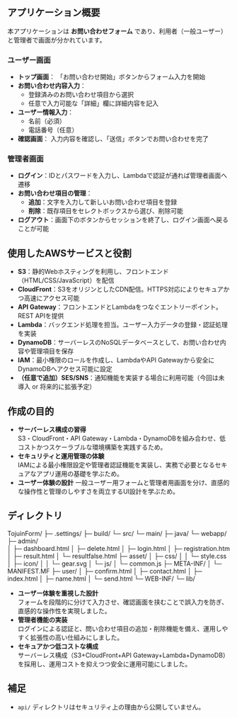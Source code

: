 ## アプリケーション概要
本アプリケーションは **お問い合わせフォーム** であり、利用者（一般ユーザー）と管理者で画面が分かれています。<br>

### ユーザー画面
- **トップ画面**： 「お問い合わせ開始」ボタンからフォーム入力を開始<br>
- **お問い合わせ内容入力**：  
  - 登録済みのお問い合わせ項目から選択<br>
  - 任意で入力可能な「詳細」欄に詳細内容を記入<br>
- **ユーザー情報入力**：  
  - 名前（必須）<br>
  - 電話番号（任意）<br>
- **確認画面**： 入力内容を確認し、「送信」ボタンでお問い合わせを完了<br>

### 管理者画面
- **ログイン**：IDとパスワードを入力し、Lambdaで認証が通れば管理者画面へ遷移<br>
- **お問い合わせ項目の管理**：  
  - **追加**：文字を入力して新しいお問い合わせ項目を登録<br>
  - **削除**：既存項目をセレクトボックスから選び、削除可能<br>
- **ログアウト**：画面下のボタンからセッションを終了し、ログイン画面へ戻ることが可能<br>


## 使用したAWSサービスと役割
- **S3**：静的Webホスティングを利用し、フロントエンド（HTML/CSS/JavaScript）を配信  
- **CloudFront**：S3をオリジンとしたCDN配信。HTTPS対応によりセキュアかつ高速にアクセス可能  
- **API Gateway**：フロントエンドとLambdaをつなぐエントリーポイント。REST APIを提供  
- **Lambda**：バックエンド処理を担当。ユーザー入力データの登録・認証処理を実装  
- **DynamoDB**：サーバーレスのNoSQLデータベースとして、お問い合わせ内容や管理項目を保存  
- **IAM**：最小権限のロールを作成し、LambdaやAPI Gatewayから安全にDynamoDBへアクセス可能に設定  
- **（任意で追加）SES/SNS**：通知機能を実装する場合に利用可能（今回は未導入 or 将来的に拡張予定）

## 作成の目的
- **サーバーレス構成の習得**  
  S3・CloudFront・API Gateway・Lambda・DynamoDBを組み合わせ、低コストかつスケーラブルな環境構築を実践するため。  
- **セキュリティと運用管理の体験**  
  IAMによる最小権限設定や管理者認証機能を実装し、実務で必要となるセキュアなアプリ運用の基礎を学ぶため。  
- **ユーザー体験の設計**
   一般ユーザー用フォームと管理者用画面を分け、直感的な操作性と管理のしやすさを両立するUI設計を学ぶため。
  
## ディレクトリ
TojuinForm/
├─ .settings/
├─ build/
└─ src/
   └─ main/
      ├─ java/
      └─ webapp/
         ├─ admin/                       
         │  ├─ dashboard.html
         │  ├─ delete.html
         │  ├─ login.html
         │  ├─ registration.htm          
         │  ├─ result.html
         │  └─ resultfalse.html
         ├─ asset/ 
         │  ├─ css/
         │  │  └─ style.css
         │  ├─ icon/
         │  │  └─ gear.svg
         │  └─ js/
         │     └─ common.js
         ├─ META-INF/
         │  └─ MANIFEST.MF
         ├─ user/
         │  ├─ confirm.html
         │  ├─ contact.html
         │  ├─ index.html
         │  ├─ name.html
         │  └─ send.html
         └─ WEB-INF/
            └─ lib/

 - **ユーザー体験を重視した設計**  
  フォームを段階的に分けて入力させ、確認画面を挟むことで誤入力を防ぎ、直感的な操作性を実現しました。  
- **管理者機能の実装**  
  ログインによる認証と、問い合わせ項目の追加・削除機能を備え、運用しやすく拡張性の高い仕組みにしました。 
- **セキュアかつ低コストな構成**  
  サーバーレス構成（S3+CloudFront+API Gateway+Lambda+DynamoDB）を採用し、運用コストを抑えつつ安全に運用可能にしました。

## 補足
- `api/` ディレクトリはセキュリティ上の理由から公開していません。  
